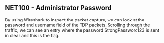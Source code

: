 ## NET100 - Administrator Password

By using Wireshark to inspect the packet capture, we can look at the password and username field of the TDP packets. Scrolling through the traffic, we can see an entry where the password StrongPassword123 is sent in clear and this is the flag.